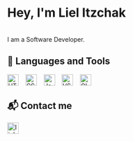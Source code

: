 # Hey, I'm Liel Itzchak
<br> I am a Software Developer.
## 🔨 Languages and Tools
<div align="left">
    <img alt="HTML5" width="26px" src="https://raw.github.com/LielAmar/Portfolio/master/public/svgs/html5.svg" />&nbsp;&nbsp;&nbsp;
  <img alt="CSS3" width="26px" src="https://raw.github.com/LielAmar/Portfolio/master/public/svgs/css3.svg" />&nbsp;&nbsp;&nbsp;
    <img alt="JavaScript" width="26px" src="https://raw.github.com/LielAmar/Portfolio/master/public/svgs/javascript.svg" />&nbsp;&nbsp;&nbsp;
  <img alt="VSCode"     width="26px" src="https://raw.github.com/LielAmar/Portfolio/master/public/svgs/vscode.svg" />&nbsp;&nbsp;&nbsp;
<img alt="GIT"        width="26px" src="https://raw.github.com/LielAmar/Portfolio/master/public/svgs/git.svg" />&nbsp;&nbsp;&nbsp;

## 📬 Contact me
<a href="https://www.linkedin.com/in/lielitzchak/">   <img alt="linkedin" width="26px" src="https://raw.github.com/LielAmar/Portfolio/master/public/svgs/linkedin_colored.svg"/></a>
